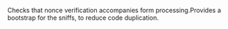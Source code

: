 Checks that nonce verification accompanies form processing.Provides a bootstrap for the sniffs, to reduce code duplication.